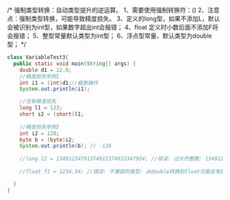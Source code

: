 /*
强制类型转换：自动类型提升的逆运算。
1、需要使用强制转换符：()
2、注意点：强制类型转换，可能导致精度损失。
3、定义的long型，如果不添加L，默认会被识别为int型，如果数字超出int会报错；
4、float 定义时小数后面不添加F将会报错；
5、整型常量默认类型为int型；
6、浮点型常量，默认类型为double型；
*/

```java
class VariableTest3{
  public static void main(String[] args) {
    double d1 = 12.9;
    //精度损失举例1
    int i1 = (int)d1;//截断操作
    System.out.println(i1);

    //没有精度损失
    long l1 = 123;
    short s2 = (short)l1;
    
    //精度损失举例2
    int i2 = 128;
    byte b = (byte)i2;
    System.out.println(b); // -128
    
    //long l2 = 13491234791374912374912347924; //错误: 过大的整数: 13491234791374912374912347924
    
    //float f1 = 1234.34; //错误: 不兼容的类型: 从double转换到float可能会有损失

  }
}
```


